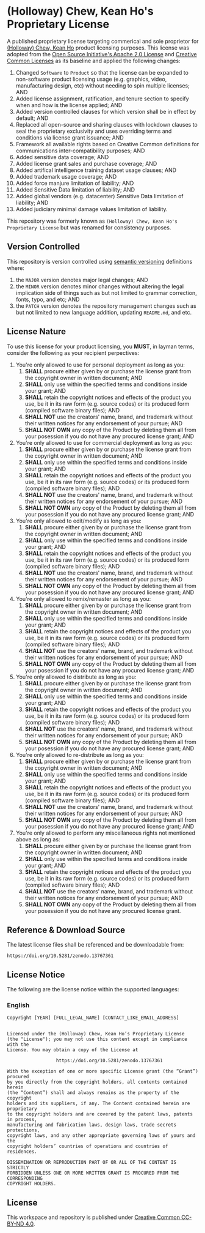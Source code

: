 # (Holloway) Chew, Kean Ho's Proprietary License

A published proprietary license targeting commerical and sole proprietor for
[(Holloway) Chew, Kean Ho](https://github.com/ChewKeanHo) product licensing
purposes. This license was adopted from the
[Open Source Initiative's Apache 2.0 License](https://opensource.org/license/apache-2-0)
and [Creative Common Licenses](https://creativecommons.org/)
as its baseline and applied the following changes:

1. Changed `Software` to `Product` so that the license can be expanded to
   non-software product licensing usage (e.g. graphics, video, manufacturing
   design, etc) without needing to spin multiple licenses; AND
2. Added license assignment, ratification, and tenure section to specify when
   and how is the license applied; AND
3. Added version controlled clauses for which version shall be in effect by
   default; AND
4. Replaced all open-source and sharing clauses with lockdown clauses to seal
   the proprietary exclusivity and uses overriding terms and conditions via
   license grant issuance; AND
5. Framework all available rights based on Creative Common definitions for
   communications inter-compatibility purposes; AND
6. Added sensitive data coverage; AND
7. Added license grant sales and purchase coverage; AND
8. Added artifical intelligence training dataset usage clauses; AND
9. Added trademark usage coverage; AND
10. Added force manjure limitation of liability; AND
11. Added Sensitive Data limitation of liability; AND
12. Added global vendors (e.g. datacenter) Sensitive Data limitation of
    liability; AND
13. Added judiciary minimal damage values limitation of liability.

This repository was formerly known as
`(Holloway) Chew, Kean Ho's Proprietary License` but was renamed for
consistency purposes.




## Version Controlled

This repository is version controlled using
[semantic versioning](https://semver.org/) definitions where:

1. the `MAJOR` version denotes major legal changes; AND
2. the `MINOR` version denotes minor changes without altering the legal
   implication side of things such as but not limited to grammar correction,
   fonts, typo, and etc; AND
3. the `PATCH` version denotes the repository management changes such as but
   not limited to new language addition, updating `README.md`, and etc.




## License Nature


To use this license for your product licensing, you **MUST**, in layman terms,
consider the following as your recipient perpectives:

1. You're only allowed to use for personal deployment as long as you:
   1. **SHALL** procure either given by or purchase the license grant from the
      copyright owner in written document; AND
   2. **SHALL** only use within the specified terms and conditions inside your
      grant; AND
   3. **SHALL** retain the copyright notices and effects of the product you use,
      be it in its raw form (e.g. source codes) or its produced form (compiled
      software binary files); AND
   4. **SHALL NOT** use the creators' name, brand, and trademark without their
      written notices for any endorsement of your pursue; AND
   5. **SHALL NOT OWN** any copy of the Product by deleting them all from your
      posession if you do not have any procured license grant; AND
2. You're only allowed to use for commercial deployment as long as you:
   1. **SHALL** procure either given by or purchase the license grant from the
      copyright owner in written document; AND
   2. **SHALL** only use within the specified terms and conditions inside your
      grant; AND
   3. **SHALL** retain the copyright notices and effects of the product you use,
      be it in its raw form (e.g. source codes) or its produced form (compiled
      software binary files); AND
   4. **SHALL NOT** use the creators' name, brand, and trademark without their
      written notices for any endorsement of your pursue; AND
   5. **SHALL NOT OWN** any copy of the Product by deleting them all from your
      posession if you do not have any procured license grant; AND
3. You're only allowed to edit/modify as long as you:
   1. **SHALL** procure either given by or purchase the license grant from the
      copyright owner in written document; AND
   2. **SHALL** only use within the specified terms and conditions inside your
      grant; AND
   3. **SHALL** retain the copyright notices and effects of the product you use,
      be it in its raw form (e.g. source codes) or its produced form (compiled
      software binary files); AND
   4. **SHALL NOT** use the creators' name, brand, and trademark without their
      written notices for any endorsement of your pursue; AND
   5. **SHALL NOT OWN** any copy of the Product by deleting them all from your
      posession if you do not have any procured license grant; AND
4. You're only allowed to remix/remaster as long as you:
   1. **SHALL** procure either given by or purchase the license grant from the
      copyright owner in written document; AND
   2. **SHALL** only use within the specified terms and conditions inside your
      grant; AND
   3. **SHALL** retain the copyright notices and effects of the product you use,
      be it in its raw form (e.g. source codes) or its produced form (compiled
      software binary files); AND
   4. **SHALL NOT** use the creators' name, brand, and trademark without their
      written notices for any endorsement of your pursue; AND
   5. **SHALL NOT OWN** any copy of the Product by deleting them all from your
      posession if you do not have any procured license grant; AND
5. You're only allowed to distribute as long as you:
   1. **SHALL** procure either given by or purchase the license grant from the
      copyright owner in written document; AND
   2. **SHALL** only use within the specified terms and conditions inside your
      grant; AND
   3. **SHALL** retain the copyright notices and effects of the product you use,
      be it in its raw form (e.g. source codes) or its produced form (compiled
      software binary files); AND
   4. **SHALL NOT** use the creators' name, brand, and trademark without their
      written notices for any endorsement of your pursue; AND
   5. **SHALL NOT OWN** any copy of the Product by deleting them all from your
      posession if you do not have any procured license grant; AND
6. You're only allowed to re-distribute as long as you:
   1. **SHALL** procure either given by or purchase the license grant from the
      copyright owner in written document; AND
   2. **SHALL** only use within the specified terms and conditions inside your
      grant; AND
   3. **SHALL** retain the copyright notices and effects of the product you use,
      be it in its raw form (e.g. source codes) or its produced form (compiled
      software binary files); AND
   4. **SHALL NOT** use the creators' name, brand, and trademark without their
      written notices for any endorsement of your pursue; AND
   5. **SHALL NOT OWN** any copy of the Product by deleting them all from your
      posession if you do not have any procured license grant; AND
7. You're only allowed to perform any miscellaneous rights not mentioned above
   as long as:
   1. **SHALL** procure either given by or purchase the license grant from the
      copyright owner in written document; AND
   2. **SHALL** only use within the specified terms and conditions inside your
      grant; AND
   3. **SHALL** retain the copyright notices and effects of the product you use,
      be it in its raw form (e.g. source codes) or its produced form (compiled
      software binary files); AND
   4. **SHALL NOT** use the creators' name, brand, and trademark without their
      written notices for any endorsement of your pursue; AND
   5. **SHALL NOT OWN** any copy of the Product by deleting them all from your
      posession if you do not have any procured license grant.




## Reference & Download Source

The latest license files shall be referenced and be downloadable from:

```
https://doi.org/10.5281/zenodo.13767361
```




## License Notice

The following are the license notice within the supported languages:

### English

```
Copyright [YEAR] [FULL_LEGAL_NAME] [CONTACT_LIKE_EMAIL_ADDRESS]


Licensed under the (Holloway) Chew, Kean Ho’s Proprietary License
(the "License"); you may not use this content except in compliance with the
License. You may obtain a copy of the License at

                  https://doi.org/10.5281/zenodo.13767361

With the exception of one or more specific License grant (the “Grant”) procured
by you directly from the copyright holders, all contents contained herein
(the “Content”) shall and always remains as the property of the copyright
holders and its suppliers, if any. The Content contained herein are proprietary
to the copyright holders and are covered by the patent laws, patents in process,
manufacturing and fabrication laws, design laws, trade secrets protections,
copyright laws, and any other appropriate governing laws of yours and the
copyright holders’ countries of operations and countries of residences.

DISSEMINATION OR REPRODUCTION PART OF OR ALL OF THE CONTENT IS STRICTLY
FORBIDDEN UNLESS ONE OR MORE WRITTEN GRANT IS PROCURED FROM THE CORRESPONDING
COPYRIGHT HOLDERS.
```




## License

This workspace and repository is published under
[Creative Common CC-BY-ND 4.0](https://creativecommons.org/licenses/by-nd/4.0/legalcode.en).
